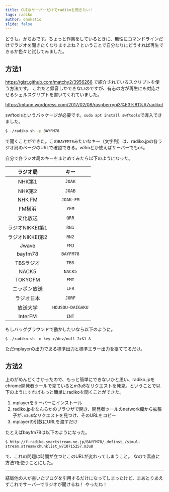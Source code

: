```yaml
---
title: CUIなサーバーだけでradikoを聞きたい！
tags: radiko
author: onokatio
slide: false
---
```

どうも。かちおです。ちょっと作業をしているときに、無性にコマンドラインだけでラジオを聞きたくなりますよね？ということで自分なりにどうすれば再生できるか色々と試してみました。

## 方法1

https://gist.github.com/matchy2/3956266 で紹介されているスクリプトを使う方法です。
これだと録音しかできないのですが、有志の方が再生にも対応させるシェルスクリプトを書いてくれていました。

https://mtunn.wordpress.com/2017/02/08/raspberrypi3%E3%81%A7radiko/

swftoolsというパッケージが必要です。`sudo apt install swftools`で導入できました。

```bash
$ ./radiko.sh -p BAYFM78
```

で聞くことができた。この`BAYFM78`みたいなキー（文字列）は、radiko.jpの各ラジオ局のページのURLで確認できる。w3mとか使えばサーバーでもok。

自分で各ラジオ局のキーをまとめてみたら以下のようになった。

| ラジオ局  | キー |
|:--------------:|:---:|
| NHK第1         | `JOAK`
| NHK第2         | `JOAB`
| NHK FM         | `JOAK-FM`
| FM横浜         | `YFM`
| 文化放送        | `QRR`
| ラジオNIKKEI第1 | `RN1`
| ラジオNIKKEI第2 | `RN2`
| Jwave          | `FMJ`
| bayfm78        | `BAYFM78`
| TBSラジオ       | `TBS`
| NACK5          | `NACK5`
| TOKYOFM        |  `FMT`
| ニッポン放送     | `LFR`
| ラジオ日本      | `JORF`
| 放送大学        | `HOUSOU-DAIGAKU`
| InterFM       | `INT`

もしバッググラウンドで動かしたいなら以下のように。

```
$ ./radiko.sh -o key >/dev/null 2>&1 &
```

ただmplayerの出力である標準出力と標準エラー出力を捨ててるだけ。

## 方法2

上のがめんどくさかったので、もっと簡単にできないかと思い、radiko.jpをchrome開発者ツールで見ているとm3u8なリクエストを発見。ということで以下のようにすればもっと簡単にradikoを聞くことができた。

1.  mplayerをサーバーにインストール
2.  radiko.jpをなんらかのブラウザで開き、開発者ツールのnetwork欄から拡張子が`.m3u8`なリクエストを見つけ、そのURLをコピー
3.  mplayerの引数にURLを渡すだけ

たとえばbayfm78は以下のようになった。

```
$ http://f-radiko.smartstream.ne.jp/BAYFM78/_definst_/simul-stream.stream/chunklist_w710715257.m3u8
```

で、これの問題は時間が立つとこのURLが変わってしまうこと。
なので素直に方法1を使うことにした。

----

結局他の人が書いたブログを引用するだけになってしまったけど、まあとりあえずこれでサーバーでラジオが聞けるね！
やったね！

